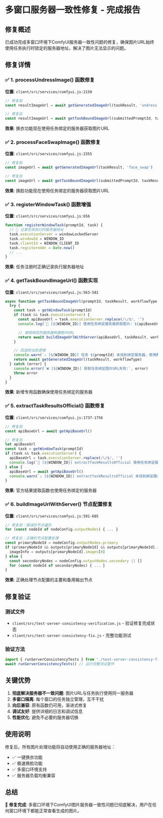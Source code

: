 # 多窗口服务器一致性修复 - 完成报告

## 修复概述

已成功完成多窗口环境下ComfyUI服务器一致性问题的修复，确保图片URL始终使用任务执行时锁定的服务器地址，解决了图片无法显示的问题。

## 修复详情

### ✅ 1. processUndressImage() 函数修复
**位置**: `client/src/services/comfyui.js:2150`
```javascript
// 修复前
const resultImageUrl = await getGeneratedImageUrl(taskResult, 'undress')

// 修复后
const resultImageUrl = await getTaskBoundImageUrl(submittedPromptId, taskResult, 'undress')
```
**效果**: 换衣功能现在使用任务绑定的服务器获取图片URL

### ✅ 2. processFaceSwapImage() 函数修复
**位置**: `client/src/services/comfyui.js:2355`
```javascript
// 修复前
const imageUrl = await getGeneratedImageUrl(taskResult, 'face_swap')

// 修复后
const imageUrl = await getTaskBoundImageUrl(submittedPromptId, taskResult, 'faceswap')
```
**效果**: 换脸功能现在使用任务绑定的服务器获取图片URL

### ✅ 3. registerWindowTask() 函数增强
**位置**: `client/src/services/comfyui.js:656`
```javascript
function registerWindowTask(promptId, task) {
  // 🔧 记录任务执行的服务器地址
  task.executionServer = windowLockedServer
  task.windowId = WINDOW_ID
  task.clientId = WINDOW_CLIENT_ID
  task.registeredAt = Date.now()
  // ...
}
```
**效果**: 任务注册时正确记录执行服务器地址

### ✅ 4. getTaskBoundImageUrl() 函数实现
**位置**: `client/src/services/comfyui.js:563-581`
```javascript
async function getTaskBoundImageUrl(promptId, taskResult, workflowType = 'undress') {
  try {
    const task = getWindowTask(promptId)
    if (task && task.executionServer) {
      const apiBaseUrl = task.executionServer.replace(/\/$/, '')
      console.log(`🎯 [${WINDOW_ID}] 使用任务绑定服务器获取图片: ${apiBaseUrl}`)

      // 使用绑定的服务器构建图片URL
      return await buildImageUrlWithServer(apiBaseUrl, taskResult, workflowType)
    }

    // 回退到当前逻辑
    console.warn(`⚠️ [${WINDOW_ID}] 任务 ${promptId} 未找到绑定服务器，使用默认逻辑`)
    return await getGeneratedImageUrl(taskResult, workflowType)
  } catch (error) {
    console.error(`❌ [${WINDOW_ID}] 获取任务绑定图片URL失败:`, error)
    throw error
  }
}
```
**效果**: 新增专用函数确保使用任务绑定的服务器

### ✅ 5. extractTaskResultsOfficial() 函数修复
**位置**: `client/src/services/comfyui.js:1737-1756`
```javascript
// 修复前
const apiBaseUrl = await getApiBaseUrl()

// 修复后
let apiBaseUrl
const task = getWindowTask(promptId)
if (task && task.executionServer) {
  apiBaseUrl = task.executionServer.replace(/\/$/, '')
  console.log(`🎯 [${WINDOW_ID}] extractTaskResultsOfficial 使用任务绑定服务器: ${apiBaseUrl}`)
} else {
  apiBaseUrl = await getApiBaseUrl()
  console.warn(`⚠️ [${WINDOW_ID}] extractTaskResultsOfficial 未找到绑定服务器，使用默认: ${apiBaseUrl}`)
}
```
**效果**: 官方结果提取函数也使用任务绑定的服务器

### ✅ 6. buildImageUrlWithServer() 节点配置修复
**位置**: `client/src/services/comfyui.js:591-605`
```javascript
// 修复前：错误的节点遍历
for (const nodeId of nodeConfig.outputNodes) { ... }

// 修复后：正确的节点配置处理
const primaryNodeId = nodeConfig.outputNodes.primary
if (primaryNodeId && outputs[primaryNodeId] && outputs[primaryNodeId].images && outputs[primaryNodeId].images.length > 0) {
  imageInfo = outputs[primaryNodeId].images[0]
} else {
  const secondaryNodes = nodeConfig.outputNodes.secondary || []
  for (const nodeId of secondaryNodes) { ... }
}
```
**效果**: 正确处理节点配置的主要和备用输出节点

## 修复验证

### 测试文件
- `client/src/test-server-consistency-verification.js` - 验证修复完成状态
- `client/src/test-server-consistency-fix.js` - 完整功能测试

### 验证方法
```javascript
import { runServerConsistencyTests } from './test-server-consistency-fix.js'
await runServerConsistencyTests() // 运行完整测试套件
```

## 关键优势

1. **彻底解决服务器不一致问题**: 图片URL与任务执行使用同一服务器
2. **多窗口隔离**: 每个窗口的任务独立管理，互不干扰
3. **向后兼容**: 原有函数仍可用，渐进式修复
4. **调试友好**: 提供详细的日志和调试信息
5. **性能优化**: 避免不必要的服务器切换

## 使用说明

修复后，所有图片处理功能将自动使用正确的服务器地址：

- ✅ 一键换衣功能
- ✅ 极速换脸功能
- ✅ 多窗口环境支持
- ✅ 服务器负载均衡兼容

## 总结

🎉 **修复完成**: 多窗口环境下ComfyUI图片服务器一致性问题已彻底解决，用户在任何窗口环境下都能正常查看生成的图片。
